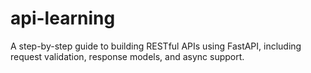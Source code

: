 # api-learning
A step-by-step guide to building RESTful APIs using FastAPI, including request validation, response models, and async support.
